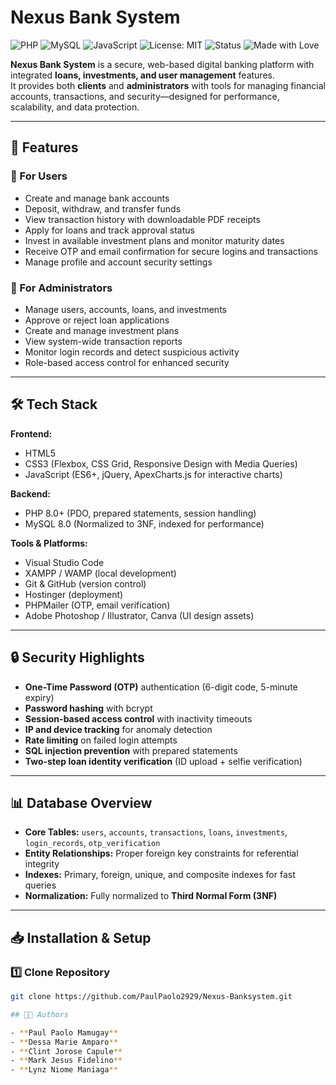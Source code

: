 # Nexus Bank System

![PHP](https://img.shields.io/badge/PHP-8.0+-777BB4?logo=php&logoColor=white)
![MySQL](https://img.shields.io/badge/MySQL-8.0-4479A1?logo=mysql&logoColor=white)
![JavaScript](https://img.shields.io/badge/JavaScript-ES6+-F7DF1E?logo=javascript&logoColor=black)
![License: MIT](https://img.shields.io/badge/License-MIT-green.svg)
![Status](https://img.shields.io/badge/Status-Active-success)
![Made with Love](https://img.shields.io/badge/Made%20with-%F0%9F%92%9B-pink)

**Nexus Bank System** is a secure, web-based digital banking platform with integrated **loans, investments, and user management** features.  
It provides both **clients** and **administrators** with tools for managing financial accounts, transactions, and security—designed for performance, scalability, and data protection.

---

## 🚀 Features

### 🔹 For Users
- Create and manage bank accounts
- Deposit, withdraw, and transfer funds
- View transaction history with downloadable PDF receipts
- Apply for loans and track approval status
- Invest in available investment plans and monitor maturity dates
- Receive OTP and email confirmation for secure logins and transactions
- Manage profile and account security settings

### 🔹 For Administrators
- Manage users, accounts, loans, and investments
- Approve or reject loan applications
- Create and manage investment plans
- View system-wide transaction reports
- Monitor login records and detect suspicious activity
- Role-based access control for enhanced security

---

## 🛠️ Tech Stack

**Frontend:**
- HTML5  
- CSS3 (Flexbox, CSS Grid, Responsive Design with Media Queries)  
- JavaScript (ES6+, jQuery, ApexCharts.js for interactive charts)

**Backend:**
- PHP 8.0+ (PDO, prepared statements, session handling)
- MySQL 8.0 (Normalized to 3NF, indexed for performance)

**Tools & Platforms:**
- Visual Studio Code
- XAMPP / WAMP (local development)
- Git & GitHub (version control)
- Hostinger (deployment)
- PHPMailer (OTP, email verification)
- Adobe Photoshop / Illustrator, Canva (UI design assets)

---

## 🔒 Security Highlights
- **One-Time Password (OTP)** authentication (6-digit code, 5-minute expiry)
- **Password hashing** with bcrypt
- **Session-based access control** with inactivity timeouts
- **IP and device tracking** for anomaly detection
- **Rate limiting** on failed login attempts
- **SQL injection prevention** with prepared statements
- **Two-step loan identity verification** (ID upload + selfie verification)

---

## 📊 Database Overview
- **Core Tables:** `users`, `accounts`, `transactions`, `loans`, `investments`, `login_records`, `otp_verification`
- **Entity Relationships:** Proper foreign key constraints for referential integrity
- **Indexes:** Primary, foreign, unique, and composite indexes for fast queries
- **Normalization:** Fully normalized to **Third Normal Form (3NF)**

---

## 📥 Installation & Setup

### 1️⃣ Clone Repository
```bash
git clone https://github.com/PaulPaolo2929/Nexus-Banksystem.git

## 👨‍💻 Authors

- **Paul Paolo Mamugay**
- **Dessa Marie Amparo**
- **Clint Jorose Capule**
- **Mark Jesus Fidelino**
- **Lynz Niome Maniaga**

